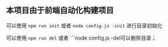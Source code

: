 ## 本项目由于前端自动化构建项目 ##

可以使用 ```npm run init``` 或者
		```node config.js -init``` 进行目录初始化
		
可以使用 ```npm run del``` 或者 ```node config.js -del可以删除目录； 